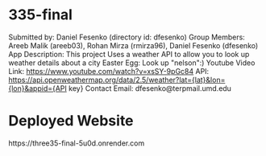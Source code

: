 # 335-final
<p>Submitted by: Daniel Fesenko (directory id: dfesenko) 
Group Members: Areeb Malik (areeb03), Rohan Mirza (rmirza96), Daniel Fesenko (dfesenko) 
App Description: This project Uses a weather API to allow you to look up weather details about a city Easter Egg: Look up &quot;nelson&quot;:) 
Youtube Video Link: <a href="https://www.youtube.com/watch?v=xsSY-9pGc84">https://www.youtube.com/watch?v=xsSY-9pGc84</a>
API: <a href="https://api.openweathermap.org/data/2.5/weather?lat={lat}&amp;lon={lon}&amp;appid={API">https://api.openweathermap.org/data/2.5/weather?lat={lat}&amp;lon={lon}&amp;appid={API</a> key} 
Contact Email: dfesenko@terpmail.umd.edu</p>

<h1>Deployed Website</h1>
https://three35-final-5u0d.onrender.com
